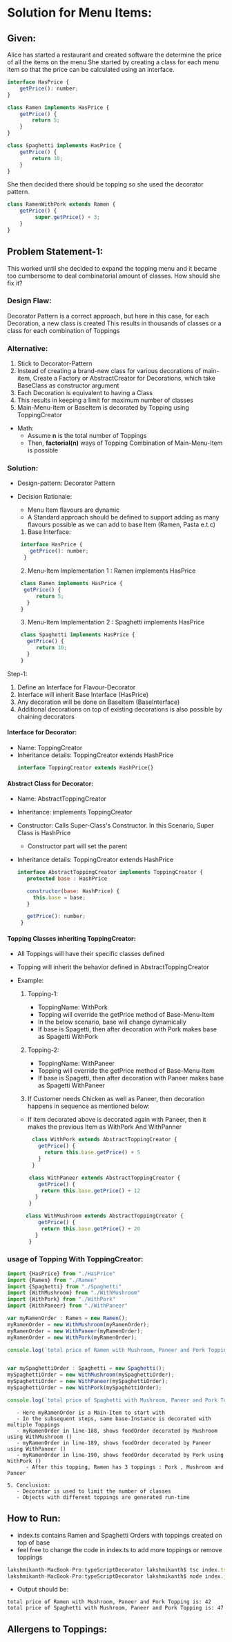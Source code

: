# Solution for Menu Items:

## Given:

Alice has started a restaurant and created software the determine the price of all the items on the menu
She started by creating a class for each menu item so that the price can be calculated using an interface.

```js
interface HasPrice {
    getPrice(): number;
}

class Ramen implements HasPrice {
    getPrice() {
        return 5;
    }
}

class Spaghetti implements HasPrice {
    getPrice() {
        return 10;
    }
}
```

She then decided there should be topping so she used the decorator pattern.

```js
class RamenWithPork extends Ramen {
    getPrice() {
         super.getPrice() + 3;
    }
}
```

## Problem Statement-1:

This worked until she decided to expand the topping menu and it became too cumbersome to deal combinatorial amount of classes. How should she fix it?

### Design Flaw:

Decorator Pattern is a correct approach, but here in this case, for each Decoration, a new class is created
This results in thousands of classes or a class for each combination of Toppings

### Alternative:

1. Stick to Decorator-Pattern
2. Instead of creating a brand-new class for various decorations of main-item,
Create a Factory or AbstractCreator for Decorations, which take BaseClass as constructor argument
3. Each Decoration is equivalent to having a Class
3. This results in keeping a limit for maximum number of classes
4. Main-Menu-Item or BaseItem is decorated by Topping using ToppingCreator

 - Math: 
    - Assume <b>n</b> is the total number of Toppings
    - Then, <b>factorial(n)</b> ways of Topping Combination of Main-Menu-Item is possible

### Solution:

- Design-pattern: Decorator Pattern

- Decision Rationale: 

    - Menu Item flavours are dynamic
    - A Standard approach should be defined to support adding as many flavours possible as we can add to base  Item (Ramen, Pasta e.t.c)


  1. Base Interface:

   ```js
    interface HasPrice {
       getPrice(): number;
     }
    ```

  2. Menu-Item Implementation 1 : Ramen implements HasPrice

  ```js
   class Ramen implements HasPrice {
    getPrice() {
        return 5;
     }
   }
  ```
  
  3. Menu-Item Implementation 2 : Spaghetti implements HasPrice

  ```js
   class Spaghetti implements HasPrice {
     getPrice() {
        return 10;
     }
   }
  ```

Step-1: 

 1. Define an Interface for Flavour-Decorator
 2. Interface will inherit Base Interface (HasPrice)
 3. Any decoration will be done on BaseItem (BaseInterface)
 4. Additional decorations on top of existing decorations is also possible by chaining decorators

 #### Interface for Decorator:

 - Name: ToppingCreator 
 - Inheritance details: ToppingCreator extends HashPrice
    ```js
    interface ToppingCreator extends HashPrice{}
    ```

 #### Abstract Class for Decorator:

  - Name: AbstractToppingCreator
  - Inheritance: implements ToppingCreator
  - Constructor: Calls Super-Class's Constructor. In this Scenario, Super Class is HashPrice
    - Constructor part will set the parent 
  - Inheritance details: ToppingCreator extends HashPrice

    ```js
    interface AbstractToppingCreator implements ToppingCreator {
       protected base : HashPrice

       constructor(base: HashPrice) {
         this.base = base;
       }

       getPrice(): number;
     }
    ```

#### Topping Classes inheriting ToppingCreator:

- All Toppings will have their specific classes defined 
- Topping will inherit the behavior defined in AbstractToppingCreator

- Example:

   1. Topping-1:
       - ToppingName: WithPork
       - Topping will override the getPrice method of Base-Menu-Item
       - In the below scenario, base will change dynamically
       - If base is Spagetti, then after decoration with Pork makes base as Spagetti WithPork

   2. Topping-2:
      - ToppingName: WithPaneer
      - Topping will override the getPrice method of Base-Menu-Item
      - If base is Spagetti, then after decoration with Paneer makes base as Spagetti WithPaneer


    3. If Customer needs Chicken as well as Paneer, then decoration happens in sequence as mentioned below:
     - If item decorated above is decorated again with Paneer, then it makes the previous Item as   WithPork And WithPanner

```js
        class WithPork extends AbstractToppingCreator {
          getPrice() {
            return this.base.getPrice() + 5
          }
        } 
```

```js
       class WithPaneer extends AbstractToppingCreator {
          getPrice() {
           return this.base.getPrice() + 12
         }
       } 
 ```

```js
      class WithMushroom extends AbstractToppingCreator {
          getPrice() {
           return this.base.getPrice() + 20
         }
       } 
```

### usage of Topping With ToppingCreator:

```js
import {HasPrice} from "./HasPrice"
import {Ramen} from "./Ramen"
import {Spaghetti} from "./Spaghetti"
import {WithMushroom} from "./WithMushroom"
import {WithPork} from "./WithPork"
import {WithPaneer} from "./WithPaneer"

var myRamenOrder : Ramen = new Ramen();
myRamenOrder = new WithMushroom(myRamenOrder);
myRamenOrder = new WithPaneer(myRamenOrder);
myRamenOrder = new WithPork(myRamenOrder);

console.log(`total price of Ramen with Mushroom, Paneer and Pork Topping is: ${myRamenOrder.getPrice()}`)


var mySpaghettiOrder : Spaghetti = new Spaghetti();
mySpaghettiOrder = new WithMushroom(mySpaghettiOrder);
mySpaghettiOrder = new WithPaneer(mySpaghettiOrder);
mySpaghettiOrder = new WithPork(mySpaghettiOrder);

console.log(`total price of Spaghetti with Mushroom, Paneer and Pork Topping is: ${mySpaghettiOrder.getPrice()}`)

```

       - Here myRamenOrder is a Main-Item to start with
       - In the subsequent steps, same base-Instance is decorated with multiple Toppings
       - myRamenOrder in line-188, shows foodOrder decorated by Mushroom using WithMushroom ()
       - myRamenOrder in line-189, shows foodOrder decorated by Paneer using WithPaneer ()
       - myRamenOrder in line-190, shows foodOrder decorated by Pork using WithPork ()
          - After this topping, Ramen has 3 toppings : Pork , Mushroom and Paneer

    5. Conclusion: 
       - Decorator is used to limit the number of classes
       - Objects with different toppings are generated run-time


 ## How to Run:

  - index.ts contains Ramen and Spaghetti Orders with toppings created on top of base
  - feel free to change the code in index.ts to add more toppings or remove toppings

  ```js
  lakshmikanth-MacBook-Pro:typeScriptDecorator lakshmikanth$ tsc index.ts
  lakshmikanth-MacBook-Pro:typeScriptDecorator lakshmikanth$ node index.js
  ```

  - Output should be:

   ```
   total price of Ramen with Mushroom, Paneer and Pork Topping is: 42
   total price of Spaghetti with Mushroom, Paneer and Pork Topping is: 47
   ```

## Allergens to Toppings:





